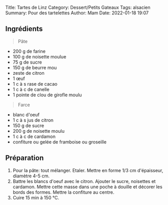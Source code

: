 Title: Tartes de Linz
Category: Dessert/Petits Gateaux
Tags: alsacien
Summary: Pour des tartelettes
Author: Mam
Date:  2022-01-18 19:07

## Ingrédients
> Pâte

- 200 g de farine
- 100 g de noisette moulue
- 75 g de sucre
- 150 g de beurre mou
- zeste de citron
- 1 œuf
- 1 c à s rase de cacao
- 1 c à c de canelle
- 1 pointe de clou de girofle moulu

> Farce

- blanc d'oeuf
- 1 c à s jus de citron
- 150 g de sucre
- 200 g de noisette moulu
- 1 c à c de cardamon
- confiture ou gelée de framboise ou groseille

## Préparation
1. Pour la pâte: tout mélanger. Etaler. Mettre en forme 1/3 cm d'épaisseur, diamètre 4-5 cm.
2. Battre les blancs d'oeuf avec le citron. Ajouter le sucre, noisettes et cardamon. Mettre cette masse dans une poche à douille et décorer les bords des formes. Mettre la confiture au centre.
3. Cuire 15 min à 150 °C.
